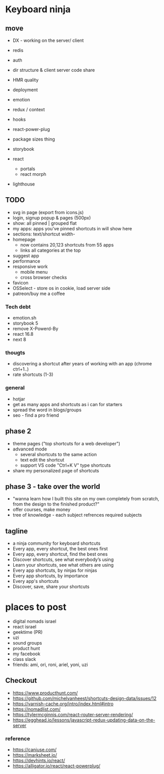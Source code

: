 # Keyboard ninja

## move

- DX - working on the server/ client
- redis
- auth
- dir structure & client server code share
- HMR quality
- deployment

- emotion
- redux / context
- hooks
- react-power-plug
- package sizes thing
- storybook
- react
  - portals
  - react morph
- lighthouse

## TODO

- svg in page (export from icons.js)
- login, signup popup & pages (500px)
- show: all pinned | grouped flat
- my apps: apps you've pinned shortcuts in will show here
- sections: text/shortcut width-
- homepage
  - now contains 20,123 shortcuts from 55 apps
  - links all categories at the top
- suggest app
- performance
- responsive work
  - mobile menu
  - cross browser checks
- favicon
- OSSelect - store os in cookie, load server side
- patreon/buy me a coffee

### Tech debt

- emotion.sh
- storybook 5
- remove X-Powerd-By
- react 16.8
- next 8

### thougts

- discovering a shortcut after years of working with an app (chrome ctrl+1..)
- rate shortcuts (1-3)

### general

- hotjar
- get as many apps and shortcuts as i can for starters
- spread the word in blogs/groups
- seo - find a pro friend

## phase 2

- theme pages ("top shortcuts for a web developer")
- advanced mode
  - several shortcuts to the same action
  - text edit the shortcut
  - support VS code "Ctrl+K V" type shortcuts
- share my personalized page of shortcuts

## phase 3 - take over the world

- "wanna learn how I built this site on my own completely from scratch, from the design to the finished product?"
- offer courses, make money
- tree of knowledge - each subject refrences required subjects

## tagline

- a ninja community for keyboard shortcuts
- Every app, every shortcut, the best ones first
- Every app, every shortcut, find the best ones
- Discover shortcuts, see what everybody’s using
- Learn your shortcuts, see what others are using
- Every app shortcuts, by ninjas for ninjas
- Every app shortcuts, by importance
- Every app's shortcuts
- Discover, save, share your shortcuts

# places to post

- digital nomads israel
- react israel
- geektime (PR)
- uzi
- sound groups
- product hunt
- my facebook
- class slack
- friends: ami, ori, roni, ariel, yoni, uzi

## Checkout

- https://www.producthunt.com/
- https://github.com/michelvanheest/shortcuts-design-data/issues/12
- https://varnish-cache.org/intro/index.html#intro
- https://nomadlist.com/
- https://tylermcginnis.com/react-router-server-rendering/
- https://egghead.io/lessons/javascript-redux-updating-data-on-the-server

### reference

- https://caniuse.com/
- https://marksheet.io/
- https://devhints.io/react/
- https://alligator.io/react/react-powerplug/
